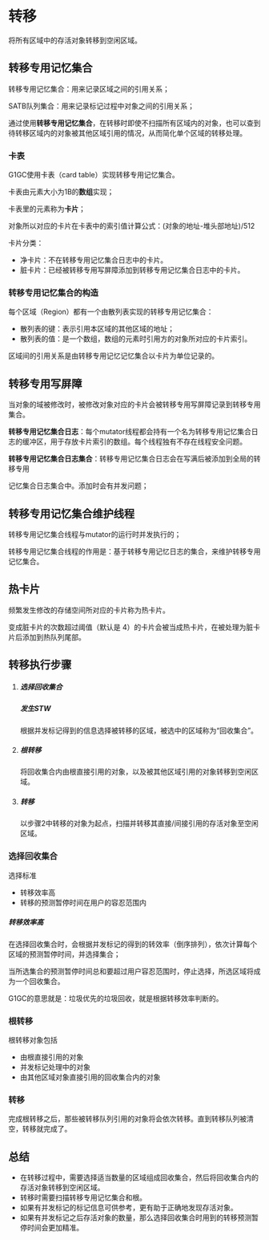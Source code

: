 # 转移

将所有区域中的存活对象转移到空闲区域。



## 转移专用记忆集合

转移专用记忆集合：用来记录区域之间的引用关系；

SATB队列集合：用来记录标记过程中对象之间的引用关系；

通过使用**转移专用记忆集合**，在转移时即使不扫描所有区域内的对象，也可以查到待转移区域内的对象被其他区域引用的情况，从而简化单个区域的转移处理。

### 卡表

G1GC使用卡表（card table）实现转移专用记忆集合。

卡表由元素大小为1B的**数组**实现；

卡表里的元素称为**卡片**；

对象所以对应的卡片在卡表中的索引值计算公式：(对象的地址-堆头部地址)/512

卡片分类：

- 净卡片：不在转移专用记忆集合日志中的卡片。
- 脏卡片：已经被转移专用写屏障添加到转移专用记忆集合日志中的卡片。

### 转移专用记忆集合的构造

每个区域（Region）都有一个由散列表实现的转移专用记忆集合：

- 散列表的键：表示引用本区域的其他区域的地址；
- 散列表的值：是一个数组，数组的元素时引用方的对象所对应的卡片索引。

区域间的引用关系是由转移专用记忆记忆集合以卡片为单位记录的。



## 转移专用写屏障

当对象的域被修改时，被修改对象对应的卡片会被转移专用写屏障记录到转移专用集合。

**转移专用记忆集合日志**：每个mutator线程都会持有一个名为转移专用记忆集合日志的缓冲区，用于存放卡片索引的数组。每个线程独有不存在线程安全问题。

**转移专用记忆集合日志集合**：转移专用记忆集合日志会在写满后被添加到全局的转移专用

记忆集合日志集合中。添加时会有并发问题；



## 转移专用记忆集合维护线程

转移专用记忆集合线程与mutator的运行时并发执行的；

转移专用记忆集合线程的作用是：基于转移专用记忆日志的集合，来维护转移专用记忆集合。



## 热卡片

频繁发生修改的存储空间所对应的卡片称为热卡片。

变成脏卡片的次数超过阈值（默认是 4）的卡片会被当成热卡片，在被处理为脏卡片后添加到热队列尾部。



## 转移执行步骤

1. ##### 选择回收集合

   ##### 发生STW

   根据并发标记得到的信息选择被转移的区域，被选中的区域称为“回收集合”。

2. ##### 根转移

   将回收集合内由根直接引用的对象，以及被其他区域引用的对象转移到空闲区域。

3. ##### 转移

   以步骤2中转移的对象为起点，扫描并转移其直接/间接引用的存活对象至空闲区域。

### 选择回收集合

选择标准

- 转移效率高
- 转移的预测暂停时间在用户的容忍范围内

##### 转移效率高

在选择回收集合时，会根据并发标记的得到的转效率（倒序排列），依次计算每个区域的预测暂停时间，并选择集合；

当所选集合的预测暂停时间总和要超过用户容忍范围时，停止选择，所选区域将成为一个回收集合。

G1GC的意思就是：垃圾优先的垃圾回收，就是根据转移效率判断的。

### 根转移

根转移对象包括

- 由根直接引用的对象
- 并发标记处理中的对象
- 由其他区域对象直接引用的回收集合内的对象

### 转移

完成根转移之后，那些被转移队列引用的对象将会依次转移。直到转移队列被清空，转移就完成了。



## 总结

- 在转移过程中，需要选择适当数量的区域组成回收集合，然后将回收集合内的存活对象转移到空闲区域。
- 转移时需要扫描转移专用记忆集合和根。
- 如果有并发标记的标记信息可供参考，更有助于正确地发现存活对象。
- 如果有并发标记之后存活对象的数量，那么选择回收集合时用到的转移预测暂停时间会更加精准。